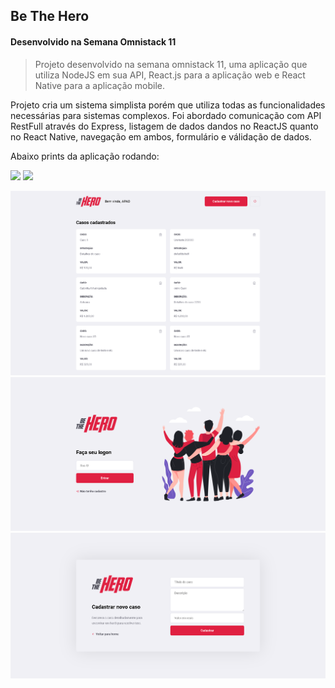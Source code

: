 ## Be The Hero
#### Desenvolvido na Semana Omnistack 11

> Projeto desenvolvido na semana omnistack 11, uma aplicação que utiliza NodeJS em sua API, React.js para a aplicação web e React Native para a aplicação mobile. 

Projeto cria um sistema simplista porém que utiliza todas as funcionalidades necessárias para sistemas complexos. Foi abordado comunicação com API RestFull através do Express, listagem de dados dandos no ReactJS quanto no React Native, navegação em ambos, formulário e válidação de dados.

Abaixo prints da aplicação rodando:

<img src="/.github/mob-details.png" width="350"> <img src="/.github/mob-home.png" width="350">

![](/.github/front-cases.png)
![](/.github/front-login.png)
![](/.github/front-new.png)
